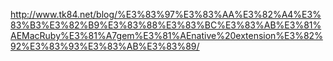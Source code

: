 <http://www.tk84.net/blog/%E3%83%97%E3%83%AA%E3%82%A4%E3%83%B3%E3%82%B9%E3%83%88%E3%83%BC%E3%83%AB%E3%81%AEMacRuby%E3%81%A7gem%E3%81%AEnative%20extension%E3%82%92%E3%83%93%E3%83%AB%E3%83%89/>